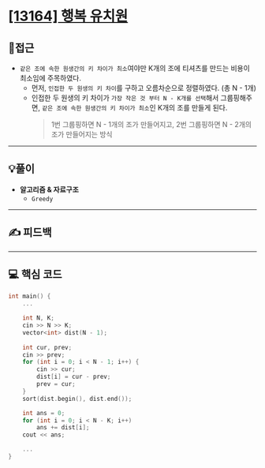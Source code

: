 # [[13164] 행복 유치원](https://www.acmicpc.net/problem/13164)

## 🤔접근
- `같은 조에 속한 원생간의 키 차이가 최소`여야만 K개의 조에 티셔츠를 만드는 비용이 최소임에 주목하였다.
	- 먼저, `인접한 두 원생의 키 차이`를 구하고 오름차순으로 정렬하였다. (총 N - 1개)
	- 인접한 두 원생의 키 차이가 `가장 작은 것 부터 N - K개를 선택`해서 그룹핑해주면, `같은 조에 속한 원생간의 키 차이가 최소`인 K개의 조를 만들게 된다.
		> 1번 그룹핑하면 N - 1개의 조가 만들어지고, 2번 그룹핑하면 N - 2개의 조가 만들어지는 방식
___
## 💡풀이
- <b>알고리즘 & 자료구조</b>
	- `Greedy`
___
## ✍ 피드백
___
## 💻 핵심 코드
```c++
int main() {
	...

	int N, K;
	cin >> N >> K;
	vector<int> dist(N - 1);
	
	int cur, prev;
	cin >> prev;
	for (int i = 0; i < N - 1; i++) {
		cin >> cur;
		dist[i] = cur - prev;
		prev = cur;
	}
	sort(dist.begin(), dist.end());

	int ans = 0;
	for (int i = 0; i < N - K; i++)
		ans += dist[i];
	cout << ans;

	...
}
```